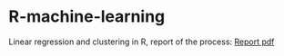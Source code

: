 # R-machine-learning

Linear regression and clustering in R, report of the process: [Report pdf](https://github.com/iamsanteri/r-machine-learning/files/9159506/Assignment_2_000289627.pdf)

